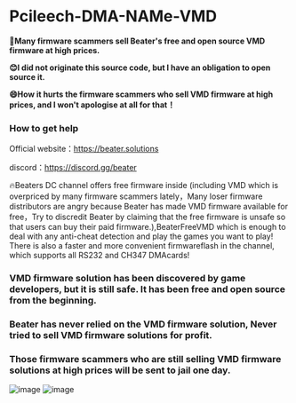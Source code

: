 # Pcileech-DMA-NAMe-VMD

**🤬Many firmware scammers sell Beater's free and open source VMD firmware at high prices.**

**😊I did not originate this source code, but I have an obligation to open source it.**

**😄How it hurts the firmware scammers who sell VMD firmware at high prices, and I won't apologise at all for that！**

### How to get help

Official website：https://beater.solutions

discord：https://discord.gg/beater

🔥Beaters DC channel offers free firmware inside (including VMD which is overpriced by many firmware scammers lately，Many loser firmware distributors are angry because Beater has made VMD firmware available for free，Try to discredit Beater by claiming that the free firmware is unsafe so that users can buy their paid firmware.),BeaterFreeVMD which is enough to deal with any anti-cheat detection and play the games you want to play! There is also a faster and more convenient firmwareflash in the channel, which supports all RS232 and CH347 DMAcards!

### VMD firmware solution has been discovered by game developers, but it is still safe.  It has been free and open source from the beginning.
### Beater has never relied on the VMD firmware solution, Never tried to sell VMD firmware solutions for profit.
### Those firmware scammers who are still selling VMD firmware solutions at high prices will be sent to jail one day.
![image](https://github.com/user-attachments/assets/eda4c589-cadc-40aa-b0cc-d649974852b1)
![image](https://github.com/user-attachments/assets/874465ef-598b-4e79-8dab-58a297a8f14d)
